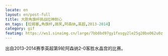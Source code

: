 ```yaml
---
locate: en
layout: en/post-full
title: 大胆角旗杆挑战拉神耐心
en_tags: [拉姆塞,角旗杆,搞笑,阿森纳,英超,2013-2014]
category: gif
featimg: https://ws1.sinaimg.cn/large/7bb8bd97gy1fxsgy2le25g20bo062u0z.gif
---
```


出自2013-2014赛季英超第9轮阿森纳2-0客胜水晶宫的比赛。
